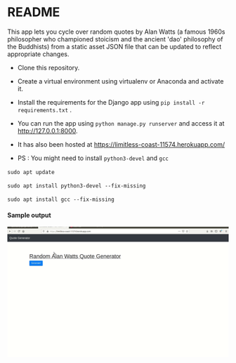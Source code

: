# README

This app lets you cycle over random quotes by Alan Watts (a famous 1960s philosopher who championed stoicism and the ancient 'dao' philosophy of the Buddhists) from a static asset JSON file that can be updated to reflect appropriate changes.

- Clone this repository.
- Create a virtual environment using virtualenv or Anaconda and activate it.
- Install the requirements for the Django app using `pip install -r requirements.txt` .
- You can run the app using `python manage.py runserver` and access it at http://127.0.0.1:8000.
- It has also been hosted at https://limitless-coast-11574.herokuapp.com/

- PS : You might need to install `python3-devel` and `gcc`

`sudo apt update`

`sudo apt install python3-devel --fix-missing`

`sudo apt install gcc --fix-missing`

#### Sample output 

![](https://github.com/abhiramr/django-sample-project/blob/master/sample_project/static/outputs/sample_output.gif)
